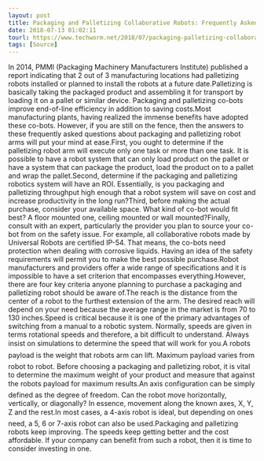 ```yaml
---
layout: post
title: Packaging and Palletizing Collaborative Robots: Frequently Asked Questions Addressed
date: 2018-07-13 01:02:11
tourl: https://www.techworm.net/2018/07/packaging-palletizing-collaborative-robots-use-manufacturing-plants.html
tags: [Source]
---
```

In 2014, PMMI (Packaging Machinery Manufacturers Institute) published a report indicating that 2 out of 3 manufacturing locations had palletizing robots installed or planned to install the robots at a future date.Palletizing is basically taking the packaged product and assembling it for transport by loading it on a pallet or similar device. Packaging and palletizing co-bots improve end-of-line efficiency in addition to saving costs.Most manufacturing plants, having realized the immense benefits have adopted these co-bots. However, if you are still on the fence, then the answers to these frequently asked questions about packaging and palletizing robot arms will put your mind at ease.First, you ought to determine if the palletizing robot arm will execute only one task or more than one task. It is possible to have a robot system that can only load product on the pallet or have a system that can package the product, load the product on to a pallet and wrap the pallet.Second, determine if the packaging and palletizing robotics system will have an ROI. Essentially, is you packaging and palletizing throughput high enough that a robot system will save on cost and increase productivity in the long run?Third, before making the actual purchase, consider your available space. What kind of co-bot would fit best? A floor mounted one, ceiling mounted or wall mounted?Finally, consult with an expert, particularly the provider you plan to source your co-bot from on the safety issue. For example, all collaborative robots made by Universal Robots are certified IP-54. That means, the co-bots need protection when dealing with corrosive liquids. Having an idea of the safety requirements will permit you to make the best possible purchase.Robot manufacturers and providers offer a wide range of specifications and it is impossible to have a set criterion that encompasses everything.However, there are four key criteria anyone planning to purchase a packaging and palletizing robot should be aware of.The reach is the distance from the center of a robot to the furthest extension of the arm. The desired reach will depend on your need because the average range in the market is from 70 to 130 inches.Speed is critical because it is one of the primary advantages of switching from a manual to a robotic system. Normally, speeds are given in terms rotational speeds and therefore, a bit difficult to understand. Always insist on simulations to determine the speed that will work for you.A robots payload is the weight that robots arm can lift. Maximum payload varies from robot to robot. Before choosing a packaging and palletizing robot, it is vital to determine the maximum weight of your product and measure that against the robots payload for maximum results.An axis configuration can be simply defined as the degree of freedom. Can the robot move horizontally, vertically, or diagonally? In essence, movement along the known axes, X, Y, Z and the rest.In most cases, a 4-axis robot is ideal, but depending on ones need, a 5, 6 or 7-axis robot can also be used.Packaging and palletizing robots keep improving. The speeds keep getting better and the cost affordable. If your company can benefit from such a robot, then it is time to consider investing in one.